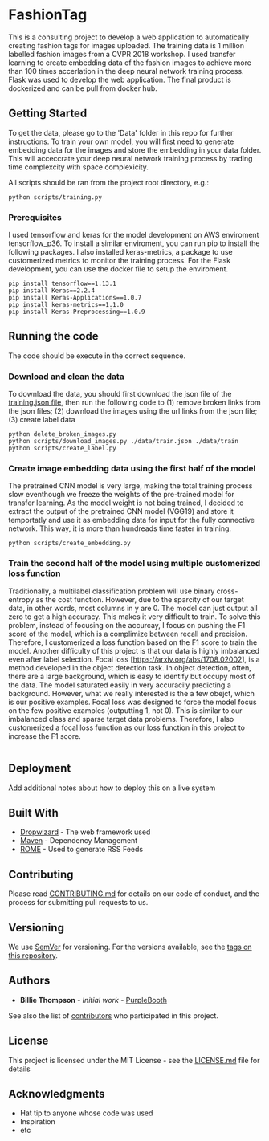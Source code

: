 # FashionTag

This is a consulting project to develop a web application to automatically creating fashion tags for images uploaded. The training data is 1 million labelled fashion images from a CVPR 2018 workshop. I used transfer learning to create embedding data of the fashion images to achieve more than 100 times accerlation in the deep neural network training process. Flask was used to develop the web application. The final product is dockerized and can be pull from docker hub. 


## Getting Started

To get the data, please go to the 'Data' folder in this repo for further instructions. To train your own model, you will first need to generate embedding data for the images and store the embedding in your data folder. This will acceccrate your deep neural network training process by trading time complexcity with space complexicity. 

All scripts should be ran from the project root directory, e.g.:

```
python scripts/training.py
```
### Prerequisites

I used tensorflow and keras for the model development on AWS enviroment tensorflow_p36. To install a similar enviroment, you can run pip to install the following packages. I also installed keras-metrics, a package to use customerized metrics to monitor the training process. For the Flask development, you can use the docker file to setup the enviroment.

```
pip install tensorflow==1.13.1
pip install Keras==2.2.4
pip install Keras-Applications==1.0.7
pip install keras-metrics==1.1.0
pip install Keras-Preprocessing==1.0.9
```

## Running the code

The code should be execute in the correct sequence. 

### Download and clean the data

To download the data, you should first download the json file of the [training.json file](https://www.kaggle.com/c/imaterialist-challenge-fashion-2018), then run the following code to (1) remove broken links from the json files; (2) download the images using the url links from the json file; (3) create label data

```
python delete_broken_images.py
python scripts/download_images.py ./data/train.json ./data/train
python scripts/create_label.py
```

### Create image embedding data using the first half of the model

The pretrained CNN model is very large, making the total training process slow eventhough we freeze the weights of the pre-trained model for transfer learning. As the model weight is not being trained, I decided to extract the output of the pretrained CNN model (VGG19) and store it temportatly and use it as embedding data for input for the fully connective network. This way, it is more than hundreads time faster in training. 
```
python scripts/create_embedding.py
```
### Train the second half of the model using multiple customerized loss function

Traditionally, a multilabel classification problem will use binary cross-entropy as the cost function. However, due to the sparcity of our target data, in other words, most columns in y are 0. The model can just output all zero to get a high accuracy. This makes it very difficult to train. To solve this problem, instead of focusing on the accurcay, I focus on pushing the F1 score of the model, which is a complimize between recall and precision. Therefore, I customerized a loss function based on the F1 score to train the model. Another difficulty of this project is that our data is highly imbalanced even after label selection. Focal loss [https://arxiv.org/abs/1708.02002], is a method developed in the object detection task. In object detection, often, there are a large background, which is easy to identify but occupy most of the data. The model saturated easily in very accuracily predicting a background. However, what we really interested is the a few obejct, which is our positive examples. Focal loss was designed to force the model focus on the few positive examples (outputting 1, not 0). This is similar to our imbalanced class and sparse target data problems. Therefore, I also customerized a focal loss function as our loss function in this project to increase the F1 score.
```
```

## Deployment

Add additional notes about how to deploy this on a live system

## Built With

* [Dropwizard](http://www.dropwizard.io/1.0.2/docs/) - The web framework used
* [Maven](https://maven.apache.org/) - Dependency Management
* [ROME](https://rometools.github.io/rome/) - Used to generate RSS Feeds

## Contributing

Please read [CONTRIBUTING.md](https://gist.github.com/PurpleBooth/b24679402957c63ec426) for details on our code of conduct, and the process for submitting pull requests to us.

## Versioning

We use [SemVer](http://semver.org/) for versioning. For the versions available, see the [tags on this repository](https://github.com/your/project/tags). 

## Authors

* **Billie Thompson** - *Initial work* - [PurpleBooth](https://github.com/PurpleBooth)

See also the list of [contributors](https://github.com/your/project/contributors) who participated in this project.

## License

This project is licensed under the MIT License - see the [LICENSE.md](LICENSE.md) file for details

## Acknowledgments

* Hat tip to anyone whose code was used
* Inspiration
* etc

